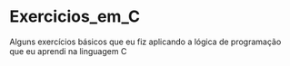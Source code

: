 # Exercicios_em_C
Alguns exercícios básicos que eu fiz aplicando a lógica de programação que eu aprendi na linguagem C
